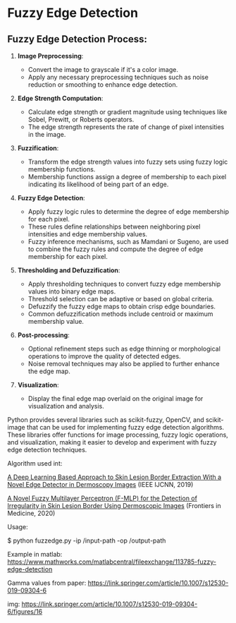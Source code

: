 # Fuzzy Edge Detection


## Fuzzy Edge Detection Process:

1. **Image Preprocessing**:
   - Convert the image to grayscale if it's a color image.
   - Apply any necessary preprocessing techniques such as noise reduction or smoothing to enhance edge detection.

2. **Edge Strength Computation**:
   - Calculate edge strength or gradient magnitude using techniques like Sobel, Prewitt, or Roberts operators.
   - The edge strength represents the rate of change of pixel intensities in the image.

3. **Fuzzification**:
   - Transform the edge strength values into fuzzy sets using fuzzy logic membership functions.
   - Membership functions assign a degree of membership to each pixel indicating its likelihood of being part of an edge.

4. **Fuzzy Edge Detection**:
   - Apply fuzzy logic rules to determine the degree of edge membership for each pixel.
   - These rules define relationships between neighboring pixel intensities and edge membership values.
   - Fuzzy inference mechanisms, such as Mamdani or Sugeno, are used to combine the fuzzy rules and compute the degree of edge membership for each pixel.

5. **Thresholding and Defuzzification**:
   - Apply thresholding techniques to convert fuzzy edge membership values into binary edge maps.
   - Threshold selection can be adaptive or based on global criteria.
   - Defuzzify the fuzzy edge maps to obtain crisp edge boundaries.
   - Common defuzzification methods include centroid or maximum membership value.

6. **Post-processing**:
   - Optional refinement steps such as edge thinning or morphological operations to improve the quality of detected edges.
   - Noise removal techniques may also be applied to further enhance the edge map.

7. **Visualization**:
   - Display the final edge map overlaid on the original image for visualization and analysis.

Python provides several libraries such as scikit-fuzzy, OpenCV, and scikit-image that can be used for implementing fuzzy edge detection algorithms. These libraries offer functions for image processing, fuzzy logic operations, and visualization, making it easier to develop and experiment with fuzzy edge detection techniques.

Algorithm used int:

[A Deep Learning Based Approach to Skin Lesion Border Extraction With a Novel Edge Detector in Dermoscopy Images](https://ieeexplore.ieee.org/document/8852134) (IEEE IJCNN, 2019)

[A Novel Fuzzy Multilayer Perceptron (F-MLP) for the Detection of Irregularity in Skin Lesion Border Using Dermoscopic Images](https://www.frontiersin.org/articles/10.3389/fmed.2020.00297/abstract) (Frontiers in Medicine, 2020)

Usage:

$ python fuzzedge.py -ip /input-path -op /output-path


Example in matlab: https://www.mathworks.com/matlabcentral/fileexchange/113785-fuzzy-edge-detection

Gamma values from paper: https://link.springer.com/article/10.1007/s12530-019-09304-6

img: https://link.springer.com/article/10.1007/s12530-019-09304-6/figures/16

